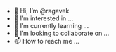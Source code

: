 - 👋 Hi, I’m @ragavek
- 👀 I’m interested in ...
- 🌱 I’m currently learning ...
- 💞️ I’m looking to collaborate on ...
- 📫 How to reach me ...

<!---
ragavek/ragavek is a ✨ special ✨ repository because its `README.md` (this file) appears on your GitHub profile.
You can click the Preview link to take a look at your changes.
--->
